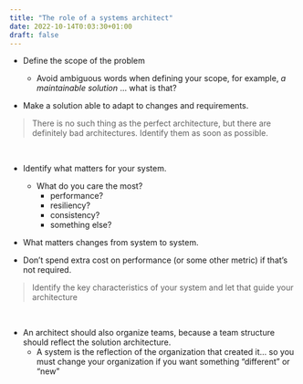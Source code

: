 ```yaml
---
title: "The role of a systems architect"
date: 2022-10-14T0:03:30+01:00
draft: false
---
```


* Define the scope of the problem
    * Avoid ambiguous words when defining your scope, for example, _a maintainable solution_ … what is that?

* Make a solution able to adapt to changes and requirements.

> There is no such thing as the perfect architecture, but there are definitely bad architectures. Identify them as soon as possible.

</br>

* Identify what matters for your system.
    * What do you care the most?
        * performance?
        * resiliency?
        * consistency?
        * something else?
* What matters changes from system to system.

* Don’t spend extra cost on performance (or some other metric) if that’s not required.

> Identify the key characteristics of your system and let that guide your architecture

</br>

* An architect should also organize teams, because a team structure should reflect the solution architecture.
	* A system is the reflection of the organization that created it… so you must change your organization if you want something “different” or “new”
